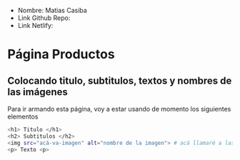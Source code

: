 * Nombre: Matias Casiba
* Link Github Repo:
* Link Netlify:

# Página Productos

## Colocando titulo, subtitulos, textos y nombres de las imágenes
Para ir armando esta página, voy a estar usando de momento los siguientes elementos
```sh
<h1> Titulo </h1>
<h2> Subtitulos </h2>
<img src="acá-va-imagen" alt="nombre de la imagen"> # acá llamaré a las imágenes.
<p> Texto <p>
```

